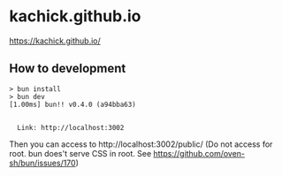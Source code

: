 # kachick.github.io

https://kachick.github.io/

## How to development

```console
> bun install
> bun dev
[1.00ms] bun!! v0.4.0 (a94bba63)


  Link: http://localhost:3002
```

Then you can access to http://localhost:3002/public/
(Do not access for root. bun does't serve CSS in root. See https://github.com/oven-sh/bun/issues/170)
